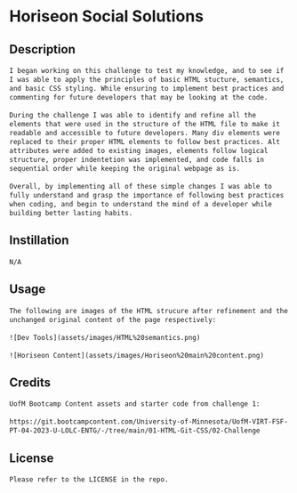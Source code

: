# Horiseon Social Solutions

## Description

    I began working on this challenge to test my knowledge, and to see if I was able to apply the principles of basic HTML stucture, semantics, and basic CSS styling. While ensuring to implement best practices and commenting for future developers that may be looking at the code.

    During the challenge I was able to identify and refine all the elements that were used in the structure of the HTML file to make it readable and accessible to future developers. Many div elements were replaced to their proper HTML elements to follow best practices. Alt attributes were added to existing images, elements follow logical structure, proper indentetion was implemented, and code falls in sequential order while keeping the original webpage as is.

    Overall, by implementing all of these simple changes I was able to fully understand and grasp the importance of following best practices when coding, and begin to understand the mind of a developer while building better lasting habits.

## Instillation
    N/A

## Usage

    The following are images of the HTML strucure after refinement and the unchanged original content of the page respectively:
    
    ![Dev Tools](assets/images/HTML%20semantics.png)

    ![Horiseon Content](assets/images/Horiseon%20main%20content.png)

## Credits

    UofM Bootcamp Content assets and starter code from challenge 1:
    
    https://git.bootcampcontent.com/University-of-Minnesota/UofM-VIRT-FSF-PT-04-2023-U-LOLC-ENTG/-/tree/main/01-HTML-Git-CSS/02-Challenge

## License

    Please refer to the LICENSE in the repo.